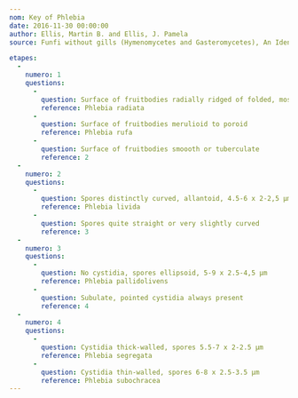 ```yaml
---
nom: Key of Phlebia
date: 2016-11-30 00:00:00
author: Ellis, Martin B. and Ellis, J. Pamela
source: Funfi without gills (Hymenomycetes and Gasteromycetes), An Identification Handbook, Chapman and Hall, First edition, 1990.

etapes:
  -
    numero: 1
    questions:
      -
        question: Surface of fruitbodies radially ridged of folded, mostly reddish orange when young
        reference: Phlebia radiata
      -
        question: Surface of fruitbodies merulioid to poroid
        reference: Phlebia rufa
      -
        question: Surface of fruitbodies smoooth or tuberculate
        reference: 2
  -
    numero: 2
    questions:
      -
        question: Spores distinctly curved, allantoid, 4.5-6 x 2-2,5 μm
        reference: Phlebia livida
      -
        question: Spores quite straight or very slightly curved
        reference: 3
  -
    numero: 3
    questions:
      -
        question: No cystidia, spores ellipsoid, 5-9 x 2.5-4,5 μm
        reference: Phlebia pallidolivens
      -
        question: Subulate, pointed cystidia always present
        reference: 4
  -
    numero: 4
    questions:
      -
        question: Cystidia thick-walled, spores 5.5-7 x 2-2.5 μm
        reference: Phlebia segregata
      -
        question: Cystidia thin-walled, spores 6-8 x 2.5-3.5 μm
        reference: Phlebia subochracea
---
```

